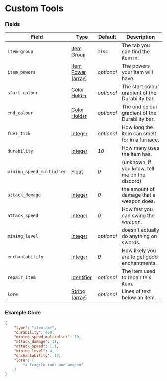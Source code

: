 # Custom Tools

### Fields

   Field   | Type | Default | Description
-----------|------|---------|-------------
`item_group`| [Item Group](../../data_types/item_groups) | `misc` | The tab you can find the item in.
`item_powers` | [Item Power [array]]() | *optional* | The powers your item will have.
`start_colour` | [Color Holder]() | *optional* | The start colour gradient of the Durability bar.
`end_colour` | [Color Holder]() | *optional* | The end colour gradient of the Durability bar.
`fuel_tick` | [Integer](../submodules/apoli-docs/docs/data_types/integer.md) | *optional* | How long the item can smelt for in a furnace.
`durability` | [Integer](../submodules/apoli-docs/docs/data_types/integer.md) | *10* | How many uses the item has.
`mining_speed_multiplier` | [Float](../submodules/apoli-docs/docs/data_types/float.md) | *0* | (unknown, if you know, tell me on the discord)
`attack_damage` | [Integer](../submodules/apoli-docs/docs/data_types/integer.md) | *0* | the amount of damage that a weapon does.
`attack_speed` | [Integer](../submodules/apoli-docs/docs/data_types/integer.md) | *0* | How fast you can swing the weapon.
`mining_level` | [Integer](../submodules/apoli-docs/docs/data_types/integer.md) | *optional* | doesn't actually do anything on swords.
`enchantability` | [Integer](../submodules/apoli-docs/docs/data_types/integer.md) | *0* | How likely you are to get good enchantments.
`repair_item` | [Identifier](../submodules/apoli-docs/docs/data_types/identifier.md) | *optional* | The item used to repair this item.
`lore` | [String [array]](../submodules/apoli-docs/docs/data_types/string.md) | *optional* | Lines of text below an item.

### Example Code

```json
{
    "type": "item:axe",
    "durability": 450,
    "mining_speed_multiplier": 10,
    "attack_damage": 11,
    "attack_speed": 1.1,
    "mining_level": 4,
    "enchantability": 12,
    "lore": [
        "a fragile tool and weapon"
    ]
}
```
